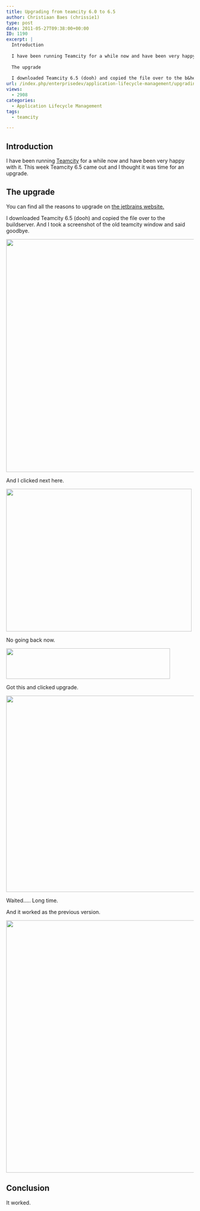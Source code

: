```yaml
---
title: Upgrading from teamcity 6.0 to 6.5
author: Christiaan Baes (chrissie1)
type: post
date: 2011-05-27T09:38:00+00:00
ID: 1190
excerpt: |
  Introduction
  
  I have been running Teamcity for a while now and have been very happy with it. This week Teamcity 6.5 came out and I thought it was time for an upgrade.
  
  The upgrade
  
  I downloaded Teamcity 6.5 (dooh) and copied the file over to the b&hellip;
url: /index.php/enterprisedev/application-lifecycle-management/upgrading-from-teamcity-6/
views:
  - 2908
categories:
  - Application Lifecycle Management
tags:
  - teamcity

---
```

## Introduction

I have been running [Teamcity][1] for a while now and have been very happy with it. This week Teamcity 6.5 came out and I thought it was time for an upgrade.

## The upgrade

You can find all the reasons to upgrade on [the jetbrains website.][2]
  
I downloaded Teamcity 6.5 (dooh) and copied the file over to the buildserver. And I took a screenshot of the old teamcity window and said goodbye.

<div class="image_block">
  <a href="/wp-content/uploads/users/chrissie1/TeamCity/Teamcity 6.0.png?mtime=1306493133"><img alt="" src="/wp-content/uploads/users/chrissie1/TeamCity/Teamcity 6.0.png?mtime=1306493133" width="1019" height="625" /></a>
</div>

And I clicked next here.

<div class="image_block">
  <a href="/wp-content/uploads/users/chrissie1/TeamCity/Teamcity65_1.png?mtime=1306493377"><img alt="" src="/wp-content/uploads/users/chrissie1/TeamCity/Teamcity65_1.png?mtime=1306493377" width="498" height="383" /></a>
</div>

No going back now.

<div class="image_block">
  <a href="/wp-content/uploads/users/chrissie1/TeamCity/Teamcity65_2.png?mtime=1306493488"><img alt="" src="/wp-content/uploads/users/chrissie1/TeamCity/Teamcity65_2.png?mtime=1306493488" width="440" height="82" /></a>
</div>

Got this and clicked upgrade.

<div class="image_block">
  <a href="/wp-content/uploads/users/chrissie1/TeamCity/Teamcity65_3.png?mtime=1306493830"><img alt="" src="/wp-content/uploads/users/chrissie1/TeamCity/Teamcity65_3.png?mtime=1306493830" width="1021" height="527" /></a>
</div>

Waited&#8230;.. Long time.

And it worked as the previous version.

<div class="image_block">
  <a href="/wp-content/uploads/users/chrissie1/TeamCity/Teamcity65_4.png?mtime=1306496030"><img alt="" src="/wp-content/uploads/users/chrissie1/TeamCity/Teamcity65_4.png?mtime=1306496030" width="1225" height="677" /></a>
</div>

## Conclusion

It worked.

 [1]: http://www.jetbrains.com/teamcity/
 [2]: http://confluence.jetbrains.net/display/TCD65/What%27s+New+in+TeamCity+6.5